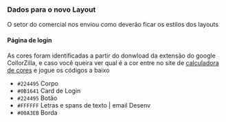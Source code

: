 <h3>Dados para o novo Layout</h3>

O setor do comercial nos enviou como deverão ficar os estilos dos layouts

<h4>Página de login</h4>

As cores foram identificadas a partir do donwload da extensão do google CollorZilla, e caso você queira ver qual é a cor entre no site de [calculadora de cores](https://photokit.com/colors/color-calculator/?lang=pt) e jogue os códigos a baixo

- `#224495` Corpo
- `#0B1641` Card de Login
- `#224495` Botão
- `#FFFFFF` Letras e spans de texto | email Desenv
- `#00A3EB` Borda
